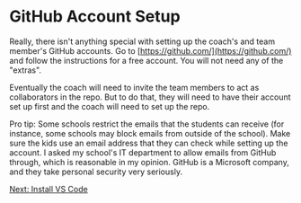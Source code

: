 # GitHub Account Setup

Really, there isn't anything special with setting up the coach's and team member's GitHub accounts. Go to [https://github.com/](https://github.com/) and follow the instructions for a free account. You will not need any of the "extras". 

Eventually the coach will need to invite the team members to act as collaborators in the repo. But to do that, they will need to have their account set up first and the coach will need to set up the repo.

Pro tip: Some schools restrict the emails that the students can receive (for instance, some schools may block emails from outside of the school). Make sure the kids use an email address that they can check while setting up the account. I asked my school's IT department to allow emails from GitHub through, which is reasonable in my opinion. GitHub is a Microsoft company, and they take personal security very seriously.

[Next: Install VS Code](https://github.com/MrGibbage/fll-pybricks-vscode-tutorial/blob/main/install-vs-code.md)
